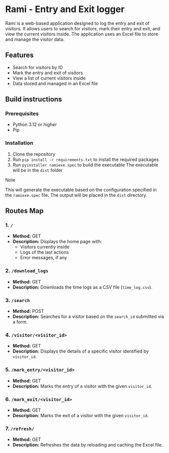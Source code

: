 # Rami - Entry and Exit logger

Rami is a web-based application designed to log the entry and exit of visitors. It allows users to search for visitors, mark their entry and exit, and view the current visitors inside. The application uses an Excel file to store and manage the visitor data.

## Features
- Search for visitors by ID
- Mark the entry and exit of visitors
- View a list of current visitors inside
- Data stored and managed in an Excel file

## Build instructions

### Prerequisites
- Python 3.12 or higher
- Pip

### Installation
1. Clone the repository
2. Run `pip install -r requirements.txt` to install the required packages
3. Run `pyinstaller ramiexe.spec` to build the executable
   The executable will be in the `dist` folder


> [!NOTE]
> This will generate the executable based on the configuration specified in the ``ramiexe.spec`` file. The output will be placed in the ``dist`` directory.


## Routes Map

### 1. `/`
- **Method:** GET
- **Description:** Displays the home page with:
  - Visitors currently inside
  - Logs of the last actions
  - Error messages, if any

### 2. `/download_logs`
- **Method:** GET
- **Description:** Downloads the time logs as a CSV file (`time_log.csv`).

### 3. `/search`
- **Method:** POST
- **Description:** Searches for a visitor based on the `search_id` submitted via a form.

### 4. `/visitor/<visitor_id>`
- **Method:** GET
- **Description:** Displays the details of a specific visitor identified by `visitor_id`.

### 5. `/mark_entry/<visitor_id>`
- **Method:** GET
- **Description:** Marks the entry of a visitor with the given `visitor_id`.

### 6. `/mark_exit/<visitor_id>`
- **Method:** GET
- **Description:** Marks the exit of a visitor with the given `visitor_id`.

### 7. `/refresh/`
- **Method:** GET
- **Description:** Refreshes the data by reloading and caching the Excel file.